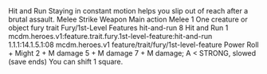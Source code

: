 <ability>
  <name>Hit and Run</name>
  <flavor>Staying in constant motion helps you slip out of reach after a brutal assault.</flavor>
  <keywords>
    <keyword>Melee</keyword>
    <keyword>Strike</keyword>
    <keyword>Weapon</keyword>
  </keywords>
  <type>Main action</type>
  <distance>Melee 1</distance>
  <target>One creature or object</target>
  <metadata>
    <class>fury</class>
    <feature_type>trait</feature_type>
    <file_dpath>Fury/1st-Level Features</file_dpath>
    <item_id>hit-and-run</item_id>
    <item_index>8</item_index>
    <item_name>Hit and Run</item_name>
    <level>1</level>
    <scc>mcdm.heroes.v1:feature.trait.fury.1st-level-feature:hit-and-run</scc>
    <scdc>1.1.1:14.1.5.1:08</scdc>
    <source>mcdm.heroes.v1</source>
    <type>feature/trait/fury/1st-level-feature</type>
  </metadata>
  <effects>
    <effect type="roll">
      <roll>Power Roll + Might</roll>
      <t1>2 + M damage</t1>
      <t2>5 + M damage</t2>
      <t3>7 + M damage; A &lt; STRONG, slowed (save ends)</t3>
    </effect>
    <effect type="mundane">You can shift 1 square.</effect>
  </effects>
</ability>
